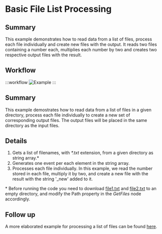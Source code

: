# Basic File List Processing

## Summary
This example demonstrates how to read data from a list of files, process each file individually and create new files with the output. It reads two files containing a number each, multiplies each number by two and creates two respective output files with the result. 

## Workflow

:::workflow
![Example](~/workflows//BonsaiExamples/IO/BasicFileListProcessing/BasicFileListProcessing.bonsai)
:::

## Summary
This example demostrates how to read data from a list of files in a given directory, process each file individually to create a new set of corresponding output files. The output files will be placed in the same directory as the input files.

## Details
1. Gets a list of filenames, with *\*.txt* extension, from a given directory as string array.\*
2. Generates one event per each element in the string array.
3. Processes each file individually. In this example, we read the number stored in each file, multiply it by two, and create a new file with the result with the string '_new' added to it.

\* Before running the code you need to download [file1.txt](https://github.com/fchampalimaud/cf.bonsai/blob/main/docs/workflows/BonsaiExamples/IO/BasicFileListProcessing/test1.txt) and [file2.txt](https://github.com/fchampalimaud/cf.bonsai/blob/main/docs/workflows/BonsaiExamples/IO/BasicFileListProcessing/test2.txt) to an empty directory, and modify the Path property in the *GetFiles* node accordingly. 


## Follow up
A more elaborated example for processing a list of files can be found [here](../SerialFileListProcessing/SerialFileListProcessing.md).
